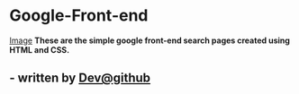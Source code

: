 # Google-Front-end
[Image](thumbnail.jpg)
**These are the simple google front-end search pages created using HTML and CSS.**
## - written by [Dev@github](https://www.github.com/DevPro13)
